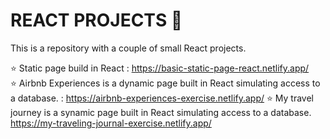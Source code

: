 # REACT PROJECTS 🚀

This is a repository with a couple of small React projects. 

⭐ Static page build in React : https://basic-static-page-react.netlify.app/ <br>
⭐ Airbnb Experiences is a dynamic page built in React simulating access to a database. : https://airbnb-experiences-exercise.netlify.app/
⭐ My travel journey is a synamic page built in React simulating access to a database. https://my-traveling-journal-exercise.netlify.app/
